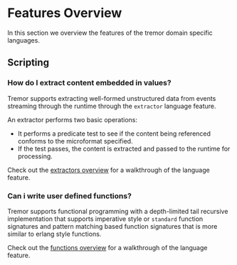 # Features Overview

In this section we overview the features of the tremor domain specific languages.

## Scripting

### How do I extract content embedded in values?

Tremor supports extracting well-formed unstructured data from events streaming
through the runtime through the `extractor` language feature.

An extractor performs two basic operations:
* It performs a predicate test to see if the content being referenced conforms to
  the microformat specified.
* If the test passes, the content is extracted and passed to the runtime for processing.

Check out the [extractors overview](extractors/overview) for a walkthrough of the language feature.

### Can i write user defined functions?

Tremor supports functional programming with a depth-limited tail recursive
implementation that supports imperative style or `standard` function signatures
and pattern matching based function signatures that is more similar to erlang
style functions.


Check out the [functions overview](functions/overview) for a walkthrough of the language feature.

